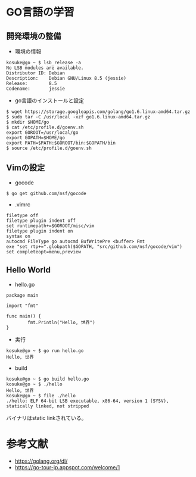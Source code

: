 # GO言語の学習

## 開発環境の整備

 * 環境の情報

```
kosuke@go ~ $ lsb_release -a
No LSB modules are available.
Distributor ID: Debian
Description:    Debian GNU/Linux 8.5 (jessie)
Release:        8.5
Codename:       jessie
```

 * go言語のインストールと設定

```
$ wget https://storage.googleapis.com/golang/go1.6.linux-amd64.tar.gz
$ sudo tar -C /usr/local -xzf go1.6.linux-amd64.tar.gz
$ mkdir $HOME/go
$ cat /etc/profile.d/goenv.sh
export GOROOT=/usr/local/go
export GOPATH=$HOME/go
export PATH=$PATH:$GOROOT/bin:$GOPATH/bin
$ source /etc/profile.d/goenv.sh
```

## Vimの設定

 * gocode

```
$ go get github.com/nsf/gocode
```

 * .vimrc

```
filetype off
filetype plugin indent off
set runtimepath+=$GOROOT/misc/vim
filetype plugin indent on
syntax on
autocmd FileType go autocmd BufWritePre <buffer> Fmt
exe "set rtp+=".globpath($GOPATH, "src/github.com/nsf/gocode/vim")
set completeopt=menu,preview
```

## Hello World

 * hello.go

```
package main

import "fmt"

func main() {
        fmt.Println("Hello, 世界")
}
```

 * 実行

```
kosuke@go ~ $ go run hello.go
Hello, 世界
```

 * build

```
kosuke@go ~ $ go build hello.go
kosuke@go ~ $ ./hello
Hello, 世界
kosuke@go ~ $ file ./hello
./hello: ELF 64-bit LSB executable, x86-64, version 1 (SYSV), statically linked, not stripped
```

バイナリはstatic linkされている。

# 参考文献

 * https://golang.org/dl/
 * https://go-tour-jp.appspot.com/welcome/1


